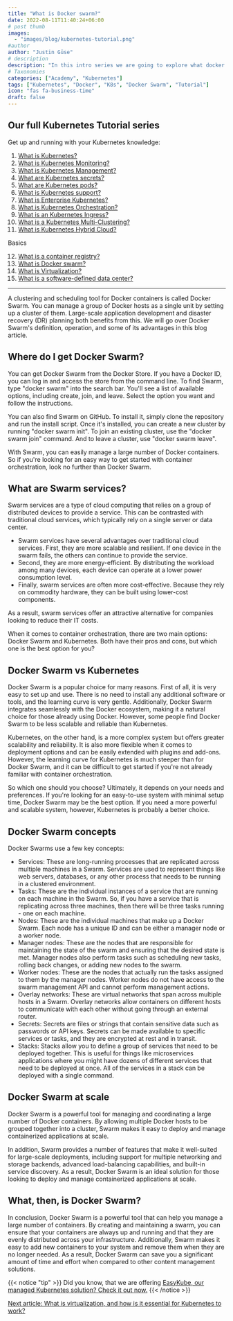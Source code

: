 ```yaml
---
title: "What is Docker swarm?"
date: 2022-08-11T11:40:24+06:00
# post thumb
images:
  - "images/blog/kubernetes-tutorial.png"
#author
author: "Justin Güse"
# description
description: "In this intro series we are going to explore what docker swarm is, and how it compares to Kubernetes"
# Taxonomies
categories: ["Academy", "Kubernetes"]
tags: ["Kubernetes", "Docker", "K8s", "Docker Swarm", "Tutorial"]
icon: "fas fa-business-time"
draft: false
---
```


## Our full Kubernetes Tutorial series

Get up and running with your Kubernetes knowledge:

1. [What is Kubernetes?](/blog/what-is-kubernetes/)
2. [What is Kubernetes Monitoring?](/blog/what-is-kubernetes-monitoring/)
3. [What is Kubernetes Management?](/blog/what-is-kubernetes-management/)
4. [What are Kubernetes secrets?](/blog/what-are-kubernetes-secrets/)
5. [What are Kubernetes pods?](/blog/what-are-kubernetes-pods/)
6. [What is Kubernetes support?](/blog/what-is-kubernetes-support/)
7. [What is Enterprise Kubernetes?](/blog/what-is-enterprise-kubernetes/)
8. [What is Kubernetes Orchestration?](/blog/what-is-kubernetes-orchestration/)
9. [What is an Kubernetes Ingress?](/blog/what-is-a-kubernetes-ingress/)
10. [What is a Kubernetes Multi-Clustering?](/blog/what-is-kubernetes-multi-clustering/)
11. [What is Kubernetes Hybrid Cloud?](/blog/was-ist-kubernetes-multi-cloud-oder-hybrid-cloud/)

Basics

12. [What is a container registry?](/blog/what-is-a-container-registry/)
13. [What is Docker swarm?](/blog/what-is-docker-swarm/)
14. [What is Virtualization?](/blog/what-is-virtualization/)
15. [What is a software-defined data center?](/blog/what-is-a-software-defined-datacenter/)

---

A clustering and scheduling tool for Docker containers is called Docker Swarm. You can manage a group of Docker hosts as a single unit by setting up a cluster of them. Large-scale application development and disaster recovery (DR) planning both benefits from this. We will go over Docker Swarm's definition, operation, and some of its advantages in this blog article.

## Where do I get Docker Swarm?

You can get Docker Swarm from the Docker Store. If you have a Docker ID, you can log in and access the store from the command line. To find Swarm, type "docker swarm" into the search bar. You'll see a list of available options, including create, join, and leave. Select the option you want and follow the instructions.

You can also find Swarm on GitHub. To install it, simply clone the repository and run the install script. Once it's installed, you can create a new cluster by running "docker swarm init". To join an existing cluster, use the "docker swarm join" command. And to leave a cluster, use "docker swarm leave".

With Swarm, you can easily manage a large number of Docker containers. So if you're looking for an easy way to get started with container orchestration, look no further than Docker Swarm.

## What are Swarm services?

Swarm services are a type of cloud computing that relies on a group of distributed devices to provide a service. This can be contrasted with traditional cloud services, which typically rely on a single server or data center.

- Swarm services have several advantages over traditional cloud services. First, they are more scalable and resilient. If one device in the swarm fails, the others can continue to provide the service.
- Second, they are more energy-efficient. By distributing the workload among many devices, each device can operate at a lower power consumption level.
- Finally, swarm services are often more cost-effective. Because they rely on commodity hardware, they can be built using lower-cost components.

As a result, swarm services offer an attractive alternative for companies looking to reduce their IT costs.

When it comes to container orchestration, there are two main options: Docker Swarm and Kubernetes. Both have their pros and cons, but which one is the best option for you?

## Docker Swarm vs Kubernetes

Docker Swarm is a popular choice for many reasons. First of all, it is very easy to set up and use. There is no need to install any additional software or tools, and the learning curve is very gentle. Additionally, Docker Swarm integrates seamlessly with the Docker ecosystem, making it a natural choice for those already using Docker. However, some people find Docker Swarm to be less scalable and reliable than Kubernetes.

Kubernetes, on the other hand, is a more complex system but offers greater scalability and reliability. It is also more flexible when it comes to deployment options and can be easily extended with plugins and add-ons. However, the learning curve for Kubernetes is much steeper than for Docker Swarm, and it can be difficult to get started if you're not already familiar with container orchestration.

So which one should you choose? Ultimately, it depends on your needs and preferences. If you're looking for an easy-to-use system with minimal setup time, Docker Swarm may be the best option. If you need a more powerful and scalable system, however, Kubernetes is probably a better choice.

## Docker Swarm concepts

Docker Swarms use a few key concepts:

- Services: These are long-running processes that are replicated across multiple machines in a Swarm. Services are used to represent things like web servers, databases, or any other process that needs to be running in a clustered environment.
- Tasks: These are the individual instances of a service that are running on each machine in the Swarm. So, if you have a service that is replicating across three machines, then there will be three tasks running - one on each machine.
- Nodes: These are the individual machines that make up a Docker Swarm. Each node has a unique ID and can be either a manager node or a worker node.
- Manager nodes: These are the nodes that are responsible for maintaining the state of the swarm and ensuring that the desired state is met. Manager nodes also perform tasks such as scheduling new tasks, rolling back changes, or adding new nodes to the swarm.
- Worker nodes: These are the nodes that actually run the tasks assigned to them by the manager nodes. Worker nodes do not have access to the swarm management API and cannot perform management actions.
- Overlay networks: These are virtual networks that span across multiple hosts in a Swarm. Overlay networks allow containers on different hosts to communicate with each other without going through an external router.
- Secrets: Secrets are files or strings that contain sensitive data such as passwords or API keys. Secrets can be made available to specific services or tasks, and they are encrypted at rest and in transit.
- Stacks: Stacks allow you to define a group of services that need to be deployed together. This is useful for things like microservices applications where you might have dozens of different services that need to be deployed at once. All of the services in a stack can be deployed with a single command.

## Docker Swarm at scale

Docker Swarm is a powerful tool for managing and coordinating a large number of Docker containers. By allowing multiple Docker hosts to be grouped together into a cluster, Swarm makes it easy to deploy and manage containerized applications at scale.

In addition, Swarm provides a number of features that make it well-suited for large-scale deployments, including support for multiple networking and storage backends, advanced load-balancing capabilities, and built-in service discovery. As a result, Docker Swarm is an ideal solution for those looking to deploy and manage containerized applications at scale.

## What, then, is Docker Swarm?

In conclusion, Docker Swarm is a powerful tool that can help you manage a large number of containers. By creating and maintaining a swarm, you can ensure that your containers are always up and running and that they are evenly distributed across your infrastructure. Additionally, Swarm makes it easy to add new containers to your system and remove them when they are no longer needed. As a result, Docker Swarm can save you a significant amount of time and effort when compared to other content management solutions.


{{< notice "tip" >}}
  Did you know, that we are offering [EasyKube, our managed Kubernetes solution? Check it out now.](/services/easykube)
{{< /notice >}}

[Next article: What is virtualization, and how is it essential for Kubernetes to work?](/blog/what-is-virtualization/)

